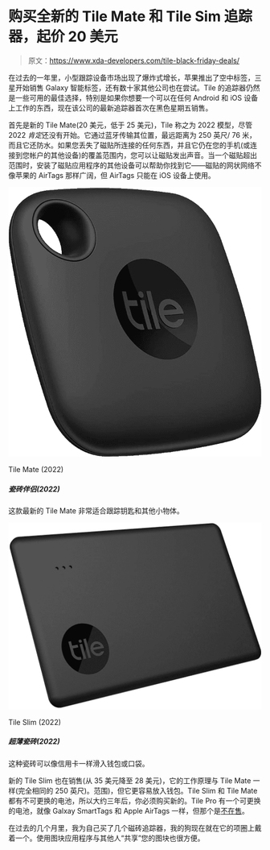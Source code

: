 # 购买全新的 Tile Mate 和 Tile Sim 追踪器，起价 20 美元

> 原文：<https://www.xda-developers.com/tile-black-friday-deals/>

在过去的一年里，小型跟踪设备市场出现了爆炸式增长，苹果推出了空中标签，三星开始销售 Galaxy 智能标签，还有数十家其他公司也在尝试。Tile 的追踪器仍然是一些可用的最佳选择，特别是如果你想要一个可以在任何 Android 和 iOS 设备上工作的东西，现在该公司的最新追踪器首次在黑色星期五销售。

首先是新的 Tile Mate(20 美元，低于 25 美元)，Tile 称之为 2022 模型，尽管 2022 *肯定*还没有开始。它通过蓝牙传输其位置，最远距离为 250 英尺/ 76 米，而且它还防水。如果您丢失了磁贴所连接的任何东西，并且它仍在您的手机(或连接到您帐户的其他设备)的覆盖范围内，您可以让磁贴发出声音。当一个磁贴超出范围时，安装了磁贴应用程序的其他设备可以帮助你找到它——磁贴的网状网络不像苹果的 AirTags 那样广阔，但 AirTags 只能在 iOS 设备上使用。

 <picture>![This latest Tile Mate is perfect for tracking keys and other small objects.](img/7a0a33ce7750b1e6f8f59a55894e9903.png)</picture> 

Tile Mate (2022)

##### 瓷砖伴侣(2022)

这款最新的 Tile Mate 非常适合跟踪钥匙和其他小物体。

 <picture>![This Tile can slide into a wallet or pocket like a credit card.](img/1776e7fcdcd53f6ad42e260c84b454fb.png)</picture> 

Tile Slim (2022)

##### 超薄瓷砖(2022)

这种瓷砖可以像信用卡一样滑入钱包或口袋。

新的 Tile Slim 也在销售(从 35 美元降至 28 美元)，它的工作原理与 Tile Mate 一样(完全相同的 250 英尺)。范围)，但它更容易放入钱包。Tile Slim 和 Tile Mate 都有不可更换的电池，所以大约三年后，你必须购买新的。Tile Pro 有一个可更换的电池，就像 Galxay SmartTags 和 Apple AirTags 一样，但那个是[不在售](https://shop-links.co/1758564598330903179?u1=1b474cb2-6587-4e39-a4cb-71a8c815a40a)。

在过去的几个月里，我为自己买了几个磁砖追踪器，我的狗现在就在它的项圈上戴着一个。使用图块应用程序与其他人“共享”您的图块也很方便。